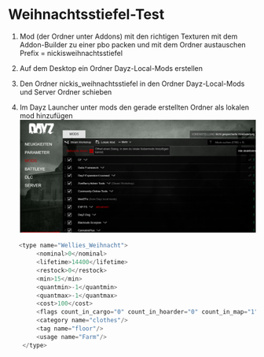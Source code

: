 # Weihnachtsstiefel-Test

1. Mod (der Ordner unter Addons) mit den richtigen Texturen mit dem Addon-Builder zu einer pbo packen und mit dem Ordner austauschen
Prefix = nickisweihnachtsstiefel

2. Auf dem Desktop ein Ordner Dayz-Local-Mods erstellen
3. Den Ordner nickis_weihnachtsstiefel in den Ordner Dayz-Local-Mods und Server Ordner schieben

4. Im Dayz Launcher unter mods den gerade erstellten Ordner als lokalen mod hinzufügen
![Steam Lokal Mod](https://github.com/neelab2/Weihnachtsstiefel-Test/blob/main/Screenshot%202023-11-30%20191651.png?raw=true)

```c
   <type name="Wellies_Weihnacht">
        <nominal>0</nominal>
        <lifetime>14400</lifetime>
        <restock>0</restock>
        <min>15</min>
        <quantmin>-1</quantmin>
        <quantmax>-1</quantmax>
        <cost>100</cost>
        <flags count_in_cargo="0" count_in_hoarder="0" count_in_map="1" count_in_player="0" crafted="0" deloot="0"/>
        <category name="clothes"/>
        <tag name="floor"/>
        <usage name="Farm"/>
    </type>
```
